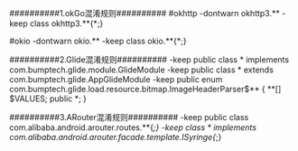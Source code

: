 ##########1.okGo混淆规则##########
#okhttp
-dontwarn okhttp3.**
-keep class okhttp3.**{*;}

#okio
-dontwarn okio.**
-keep class okio.**{*;}


##########2.Glide混淆规则##########
-keep public class * implements com.bumptech.glide.module.GlideModule
-keep public class * extends com.bumptech.glide.AppGlideModule
-keep public enum com.bumptech.glide.load.resource.bitmap.ImageHeaderParser$** {
  **[] $VALUES;
  public *;
}

##########3.ARouter混淆规则##########
-keep public class com.alibaba.android.arouter.routes.**{*;}
-keep class * implements com.alibaba.android.arouter.facade.template.ISyringe{*;}
